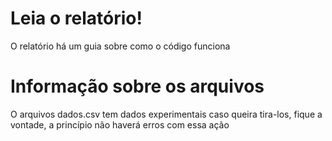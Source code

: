 # Leia o relatório!
O relatório há um guia sobre como o código funciona

# Informação sobre os arquivos
O arquivos dados.csv tem dados experimentais caso queira tira-los, fique a vontade, a princípio não haverá erros com essa ação

